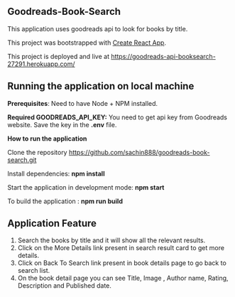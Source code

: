 ## Goodreads-Book-Search
This application uses goodreads api to look for books by title.<br/>

This project was bootstrapped with [Create React App](https://github.com/facebook/create-react-app).<br/>

This project is deployed and live at https://goodreads-api-booksearch-27291.herokuapp.com/ <br/>

## Running the application on local machine 
<b>Prerequisites</b>: Need to have Node + NPM installed. <br>

<b>Required GOODREADS_API_KEY:</b> You need to get api key from Goodreads website. Save the key in the <b>.env</b> file.<br/>

<b>How to run the application</b><br>

Clone the repository https://github.com/sachin888/goodreads-book-search.git<br/>

Install dependencies: <b>npm install</b><br/>

Start the application in development mode: <b>npm start</b><br/>

To build the application : <b>npm run build </b> <br/>

## Application Feature
1. Search the books by title and it will show all the relevant results.
2. Click on the More Details link present in search result card to get more details.
3. Click on Back To Search link present in book details page to go back to search list.
4. On the book detail page you can see Title, Image , Author name, Rating, Description and Published date. 
